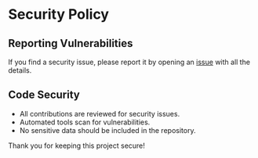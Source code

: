 # Security Policy

## Reporting Vulnerabilities

If you find a security issue, please report it by opening an [issue](https://github.com/LukoJy3D/perfect100/issues/new) with all the details.

## Code Security

- All contributions are reviewed for security issues.
- Automated tools scan for vulnerabilities.
- No sensitive data should be included in the repository.

Thank you for keeping this project secure!
